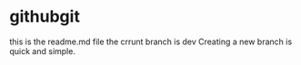 # githubgit
this is the readme.md file
the crrunt branch is dev
Creating a new branch is quick and simple.
